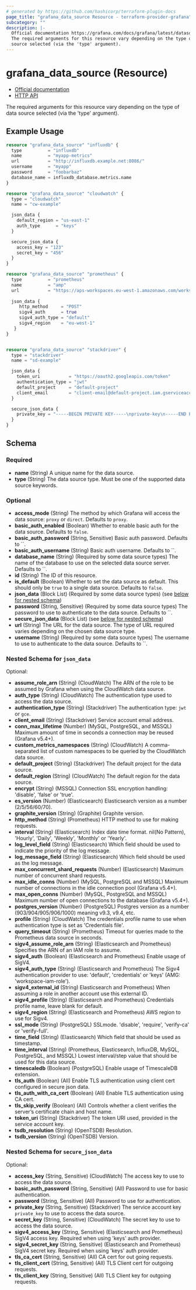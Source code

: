 ```yaml
---
# generated by https://github.com/hashicorp/terraform-plugin-docs
page_title: "grafana_data_source Resource - terraform-provider-grafana"
subcategory: ""
description: |-
  Official documentation https://grafana.com/docs/grafana/latest/datasources/HTTP API https://grafana.com/docs/grafana/latest/http_api/data_source/
  The required arguments for this resource vary depending on the type of data
  source selected (via the 'type' argument).
---
```


# grafana_data_source (Resource)

* [Official documentation](https://grafana.com/docs/grafana/latest/datasources/)
* [HTTP API](https://grafana.com/docs/grafana/latest/http_api/data_source/)

The required arguments for this resource vary depending on the type of data
source selected (via the 'type' argument).

## Example Usage

```terraform
resource "grafana_data_source" "influxdb" {
  type          = "influxdb"
  name          = "myapp-metrics"
  url           = "http://influxdb.example.net:8086/"
  username      = "myapp"
  password      = "foobarbaz"
  database_name = influxdb_database.metrics.name
}

resource "grafana_data_source" "cloudwatch" {
  type = "cloudwatch"
  name = "cw-example"

  json_data {
    default_region = "us-east-1"
    auth_type      = "keys"
  }

  secure_json_data {
    access_key = "123"
    secret_key = "456"
  }
}

resource "grafana_data_source" "prometheus" {
  type          = "prometheus"
  name          = "amp"
  url           = "https://aps-workspaces.eu-west-1.amazonaws.com/workspaces/ws-1234567890/"
  
  json_data {
	 http_method     = "POST"
	 sigv4_auth      = true
	 sigv4_auth_type = "default"
	 sigv4_region    = "eu-west-1"
   }
}


resource "grafana_data_source" "stackdriver" {
  type = "stackdriver"
  name = "sd-example"

  json_data {
    token_uri           = "https://oauth2.googleapis.com/token"
    authentication_type = "jwt"
    default_project     = "default-project"
    client_email        = "client-email@default-project.iam.gserviceaccount.com"
  }

  secure_json_data {
    private_key = "-----BEGIN PRIVATE KEY-----\nprivate-key\n-----END PRIVATE KEY-----\n"
  }
}
```

<!-- schema generated by tfplugindocs -->
## Schema

### Required

- **name** (String) A unique name for the data source.
- **type** (String) The data source type. Must be one of the supported data source keywords.

### Optional

- **access_mode** (String) The method by which Grafana will access the data source: `proxy` or `direct`. Defaults to `proxy`.
- **basic_auth_enabled** (Boolean) Whether to enable basic auth for the data source. Defaults to `false`.
- **basic_auth_password** (String, Sensitive) Basic auth password. Defaults to ``.
- **basic_auth_username** (String) Basic auth username. Defaults to ``.
- **database_name** (String) (Required by some data source types) The name of the database to use on the selected data source server. Defaults to ``.
- **id** (String) The ID of this resource.
- **is_default** (Boolean) Whether to set the data source as default. This should only be `true` to a single data source. Defaults to `false`.
- **json_data** (Block List) (Required by some data source types) (see [below for nested schema](#nestedblock--json_data))
- **password** (String, Sensitive) (Required by some data source types) The password to use to authenticate to the data source. Defaults to ``.
- **secure_json_data** (Block List) (see [below for nested schema](#nestedblock--secure_json_data))
- **url** (String) The URL for the data source. The type of URL required varies depending on the chosen data source type.
- **username** (String) (Required by some data source types) The username to use to authenticate to the data source. Defaults to ``.

<a id="nestedblock--json_data"></a>
### Nested Schema for `json_data`

Optional:

- **assume_role_arn** (String) (CloudWatch) The ARN of the role to be assumed by Grafana when using the CloudWatch data source.
- **auth_type** (String) (CloudWatch) The authentication type used to access the data source.
- **authentication_type** (String) (Stackdriver) The authentication type: `jwt` or `gce`.
- **client_email** (String) (Stackdriver) Service account email address.
- **conn_max_lifetime** (Number) (MySQL, PostgreSQL, and MSSQL) Maximum amount of time in seconds a connection may be reused (Grafana v5.4+).
- **custom_metrics_namespaces** (String) (CloudWatch) A comma-separated list of custom namespaces to be queried by the CloudWatch data source.
- **default_project** (String) (Stackdriver) The default project for the data source.
- **default_region** (String) (CloudWatch) The default region for the data source.
- **encrypt** (String) (MSSQL) Connection SSL encryption handling: 'disable', 'false' or 'true'.
- **es_version** (Number) (Elasticsearch) Elasticsearch version as a number (2/5/56/60/70).
- **graphite_version** (String) (Graphite) Graphite version.
- **http_method** (String) (Prometheus) HTTP method to use for making requests.
- **interval** (String) (Elasticsearch) Index date time format. nil(No Pattern), 'Hourly', 'Daily', 'Weekly', 'Monthly' or 'Yearly'.
- **log_level_field** (String) (Elasticsearch) Which field should be used to indicate the priority of the log message.
- **log_message_field** (String) (Elasticsearch) Which field should be used as the log message.
- **max_concurrent_shard_requests** (Number) (Elasticsearch) Maximum number of concurrent shard requests.
- **max_idle_conns** (Number) (MySQL, PostgreSQL and MSSQL) Maximum number of connections in the idle connection pool (Grafana v5.4+).
- **max_open_conns** (Number) (MySQL, PostgreSQL and MSSQL) Maximum number of open connections to the database (Grafana v5.4+).
- **postgres_version** (Number) (PostgreSQL) Postgres version as a number (903/904/905/906/1000) meaning v9.3, v9.4, etc.
- **profile** (String) (CloudWatch) The credentials profile name to use when authentication type is set as 'Credentials file'.
- **query_timeout** (String) (Prometheus) Timeout for queries made to the Prometheus data source in seconds.
- **sigv4_assume_role_arn** (String) (Elasticsearch and Prometheus) Specifies the ARN of an IAM role to assume.
- **sigv4_auth** (Boolean) (Elasticsearch and Prometheus) Enable usage of SigV4.
- **sigv4_auth_type** (String) (Elasticsearch and Prometheus) The Sigv4 authentication provider to use: 'default', 'credentials' or 'keys' (AMG: 'workspace-iam-role').
- **sigv4_external_id** (String) Elasticsearch and Prometheus) When assuming a role in another account use this external ID.
- **sigv4_profile** (String) (Elasticsearch and Prometheus) Credentials profile name, leave blank for default.
- **sigv4_region** (String) (Elasticsearch and Prometheus) AWS region to use for Sigv4.
- **ssl_mode** (String) (PostgreSQL) SSLmode. 'disable', 'require', 'verify-ca' or 'verify-full'.
- **time_field** (String) (Elasticsearch) Which field that should be used as timestamp.
- **time_interval** (String) (Prometheus, Elasticsearch, InfluxDB, MySQL, PostgreSQL, and MSSQL) Lowest interval/step value that should be used for this data source.
- **timescaledb** (Boolean) (PostgreSQL) Enable usage of TimescaleDB extension.
- **tls_auth** (Boolean) (All) Enable TLS authentication using client cert configured in secure json data.
- **tls_auth_with_ca_cert** (Boolean) (All) Enable TLS authentication using CA cert.
- **tls_skip_verify** (Boolean) (All) Controls whether a client verifies the server’s certificate chain and host name.
- **token_uri** (String) (Stackdriver) The token URI used, provided in the service account key.
- **tsdb_resolution** (String) (OpenTSDB) Resolution.
- **tsdb_version** (String) (OpenTSDB) Version.


<a id="nestedblock--secure_json_data"></a>
### Nested Schema for `secure_json_data`

Optional:

- **access_key** (String, Sensitive) (CloudWatch) The access key to use to access the data source.
- **basic_auth_password** (String, Sensitive) (All) Password to use for basic authentication.
- **password** (String, Sensitive) (All) Password to use for authentication.
- **private_key** (String, Sensitive) (Stackdriver) The service account key `private_key` to use to access the data source.
- **secret_key** (String, Sensitive) (CloudWatch) The secret key to use to access the data source. 
- **sigv4_access_key** (String, Sensitive) (Elasticsearch and Prometheus) SigV4 access key. Required when using 'keys' auth provider.
- **sigv4_secret_key** (String, Sensitive) (Elasticsearch and Prometheus) SigV4 secret key. Required when using 'keys' auth provider.
- **tls_ca_cert** (String, Sensitive) (All) CA cert for out going requests.
- **tls_client_cert** (String, Sensitive) (All) TLS Client cert for outgoing requests.
- **tls_client_key** (String, Sensitive) (All) TLS Client key for outgoing requests.


